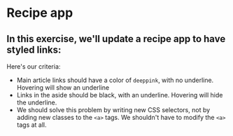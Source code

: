 # Recipe app

## In this exercise, we'll update a recipe app to have styled links:

Here's our criteria:

- Main article links should have a color of `deeppink`, with no underline. Hovering will show an underline
- Links in the aside should be black, with an underline. Hovering will hide the underline.
- We should solve this problem by writing new CSS selectors, not by adding new classes to the `<a>` tags. We shouldn't have to modify the `<a>` tags at all.
